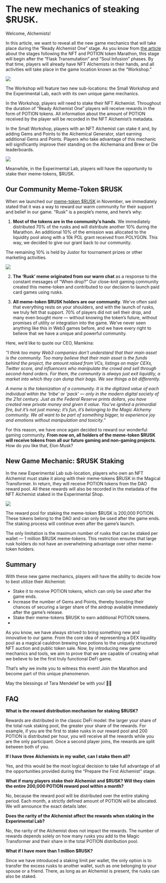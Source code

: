 # The new mechanics of steaking $RUSK.

Welcome, Alchemists!

In this article, we want to reveal all the new game mechanics that will take place during the “Ready Alchemist One” stage. As you know from [the article](src/game-lore-library/stage/articles/PAP/PAP_en.md) about the stages following the NFT and POTION token Marathon, this stage will begin after the “Flask Transmutation” and “Soul Infusion” phases. By that time, players will already have NFT Alchemists in their hands, and all activities will take place in the game location known as the “Workshop.”

![](1.2x.jpg)

The Workshop will feature two new sub-locations: the Small Workshop and the Experimental Lab, each with its own unique game mechanics.

In the Workshop, players will need to stake their NFT Alchemist. Throughout the duration of “Ready Alchemist One” players will receive rewards in the form of POTION tokens. All information about the amount of POTION received by the player will be recorded in the NFT Alchemist’s metadata.

In the Small Workshop, players with an NFT Alchemist can stake it and, by adding Gems and Points to the Alchemical Generator, start earning additional Gems and Points. Players who take advantage of this mechanic will significantly improve their standing on the Alchemania and Brew or Die leaderboards.

![](2.2x.jpg)

Meanwhile, in the Experimental Lab, players will have the opportunity to stake their meme-tokens, $RUSK.

## Our Community Meme-Token $RUSK
When we launched our [meme-token $RUSK](src/game-lore-library/stage/articles/tokenomics_rusk/tokenomics_rusk_en.md) in November, we immediately stated that it was a way to reward our warm community for their support and belief in our game. “Rusk” is a people’s meme, and here’s why:

1. **Most of the tokens are in the community’s hands**. We immediately distributed 70% of the rusks and will distribute another 10% during the Marathon. An additional 10% of the emission was allocated to the liquidity pool along with a 10k POL grant received from POLYGON. This way, we decided to give our grant back to our community.

The remaining 10% is held by Justor for tournament prizes or other marketing activities.

![](3.2x.jpg)

2. **The ‘Rusk’ meme originated from our warm chat** as a response to the constant messages of “When drop?” Our close-knit gaming community created this meme-token and contributed to our decision to launch paid card games using rusks.

3. **All meme-token $RUSK holders are our community**. We’ve often said that everything rests on your shoulders, and with the launch of rusks, we truly felt that support. 70% of players did not sell their drop, and many even bought more — without knowing the token’s future, without promises of utility or integration into the game. We’ve never seen anything like this in Web3 games before, and we have every right to believe that we have a unique and powerful community.

Here, we’d like to quote our CEO, Mamkina:

*“I think too many Web3 companies don’t understand that their main asset is the community. Too many believe that their main asset is the funds behind the project, the amount raised from VCs, listings on major CEXs, Twitter score, and influencers who manipulate the crowd and sell through second-hand orders. For them, the community is always just exit liquidity, a market into which they can dump their bags. We see things a bit differently.*

*A meme is the tokenization of a community. It is the digitized value of each individual within the ‘tribe’ or ‘pack’ — only in the modern digital society of the 21st century. Just as the Federal Reserve prints dollars, you have created new private money and given it value. You’ve ignited a primordial fire, but it’s not just money; it’s fun, it’s belonging to the Magic Alchemy community. We all want to be part of something bigger, to experience joy and emotions without manipulation and toxicity.”*

For this reason, we have once again decided to reward our wonderful gaming community. **From now on, all holders of the meme-token $RUSK will receive tokens from all our future gaming and non-gaming projects**. How do you like that, Elon Musk?

## New Game Mechanic: $RUSK Staking
In the new Experimental Lab sub-location, players who own an NFT Alchemist must stake it along with their meme-tokens $RUSK in the Magical Transformer. In return, they will receive POTION tokens from the DAO reward pool. All these rewards will also be recorded in the metadata of the NFT Alchemist staked in the Experimental Shop.

![](4.2x.jpg)

The reward pool for staking the meme-token $RUSK is 200,000 POTION. These tokens belong to the DAO and can only be used after the game ends. The staking process will continue even after the game’s launch.

The only limitation is the maximum number of rusks that can be staked per wallet — 1 million $RUSK meme-tokens. This restriction ensures that large rusk holders do not have an overwhelming advantage over other meme-token holders.

## Summary
With these new game mechanics, players will have the ability to decide how to best utilize their Alchemist:

- Stake it to receive POTION tokens, which can only be used after the game ends.
- Increase the number of Gems and Points, thereby boosting their chances of securing a larger share of the airdrop available immediately after the game’s release.
- Stake their meme-tokens $RUSK to earn additional POTION tokens.
- 
As you know, we have always strived to bring something new and innovative to our game. From the core idea of representing a DEX liquidity pool as a magical cauldron brewing two potions to the uniquely structured NFT auction and public token sale. Now, by introducing new game mechanics and tools, we aim to prove that we are capable of creating what we believe to be the first truly functional DeFi game.

That’s why we invite you to witness this event! Join the Marathon and become part of this unique phenomenon.

May the blessings of Tara Mendelef be with you! 🔮✨

## FAQ
**What is the reward distribution mechanism for staking $RUSK?**

Rewards are distributed in the classic DeFi model: the larger your share of the total rusk staking pool, the greater your share of the rewards. For example, if you are the first to stake rusks in our reward pool and 200 POTION is distributed per hour, you will receive all the rewards while you are the only participant. Once a second player joins, the rewards are split between both of you.

**If I have three Alchemists in my wallet, can I stake them all?**

Yes, and this would be the most logical decision to take full advantage of all the opportunities provided during the “Prepare the First Alchemist” stage.

**What if many players stake their Alchemist and $RUSK? Will they claim the entire 200,000 POTION reward pool within a month?**

No, because the reward pool will be distributed over the entire staking period. Each month, a strictly defined amount of POTION will be allocated. We will announce the exact details later.

**Does the rarity of the Alchemist affect the rewards when staking in the Experimental Lab?**

No, the rarity of the Alchemist does not impact the rewards. The number of rewards depends solely on how many rusks you add to the Magic Transformer and their share in the total POTION distribution pool.

**What if I have more than 1 million $RUSK?**

Since we have introduced a staking limit per wallet, the only option is to transfer the excess rusks to another wallet, such as one belonging to your spouse or a friend. There, as long as an Alchemist is present, the rusks can also be staked.